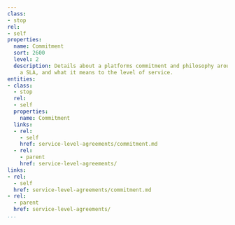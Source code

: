 ```yaml
---
class:
- stop
rel:
- self
properties:
  name: Commitment
  sort: 2600
  level: 2
  description: Details about a platforms commitment and philosophy around providing
    a SLA, and what it means to the level of service.
entities:
- class:
  - stop
  rel:
  - self
  properties:
    name: Commitment
  links:
  - rel:
    - self
    href: service-level-agreements/commitment.md
  - rel:
    - parent
    href: service-level-agreements/
links:
- rel:
  - self
  href: service-level-agreements/commitment.md
- rel:
  - parent
  href: service-level-agreements/
...
```

